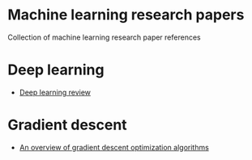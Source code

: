 # Machine learning research papers

Collection of machine learning research paper references 

# Deep learning

* [Deep learning review](https://www.cs.toronto.edu/~hinton/absps/NatureDeepReview.pdf)

# Gradient descent

* [An overview of gradient descent optimization algorithms](https://arxiv.org/abs/1609.04747)


